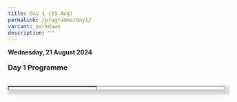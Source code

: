 ```yaml
---
title: Day 1 (21 Aug)
permalink: /programme/day1/
variant: markdown
description: ""
---
```

<p style="margin: 0; padding-top: 0;"><strong>Wednesday, 21 August 2024</strong></p><br>
<h3 style="margin: 0; padding-top: 0;"><strong>Day 1 Programme</strong></h3>
<br><table cellpadding="10" border="1" style="height: 10px; width: 100%; border-collapse: collapse; border-style: solid; box-shadow: #d7d7d7 5px 5px 5px 5px, #d7d7d7 -5px 0px 6px -4px;">
<tbody>
<tr style="height: 63px;">
<td style="width: 100%; height: 10px;">
<p><strong>8.30am - 9.00am (SGT)</strong></p>
<hr>
<h3 style="margin: 0; padding-top: 0;"><span style="color: #324975;">Registration</span></h3>
</td>
</tr>
</tbody>
</table>
<p>&nbsp;</p>